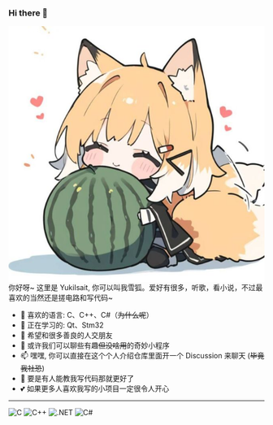 ### Hi there 👋

<img align="right" height=“300” src="https://github.com/YukiIsait/YukiIsait/raw/main/Image.jpg"/>

你好呀~ 这里是 YukiIsait, 你可以叫我雪狐。爱好有很多，听歌，看小说，不过最喜欢的当然还是搓电路和写代码~

- 🌱 喜欢的语言: C、C++、C#（~~为什么呢~~）
- 🔭 正在学习的: Qt、Stm32
- 👯 希望和很多善良的人交朋友
- 💬 或许我们可以聊些有趣~~但没啥用~~的奇妙小程序
- 📫 嘿嘿, 你可以直接在这个个人介绍仓库里面开一个 Discussion 来聊天 (~~毕竟我社恐~~)
- 🤔 要是有人能教我写代码那就更好了
- 💕 如果更多人喜欢我写的小项目一定很令人开心

---

![C](https://img.shields.io/badge/C-00599C.svg?logo=c&logoColor=white) ![C++](https://img.shields.io/badge/C++-00599C.svg?logo=c%2B%2B&logoColor=white) ![.NET](https://img.shields.io/badge/.NET-512BD4.svg?logo=dotnet&logoColor=white) ![C#](https://img.shields.io/badge/C%23-239120.svg?logo=sharp&logoColor=white) 
